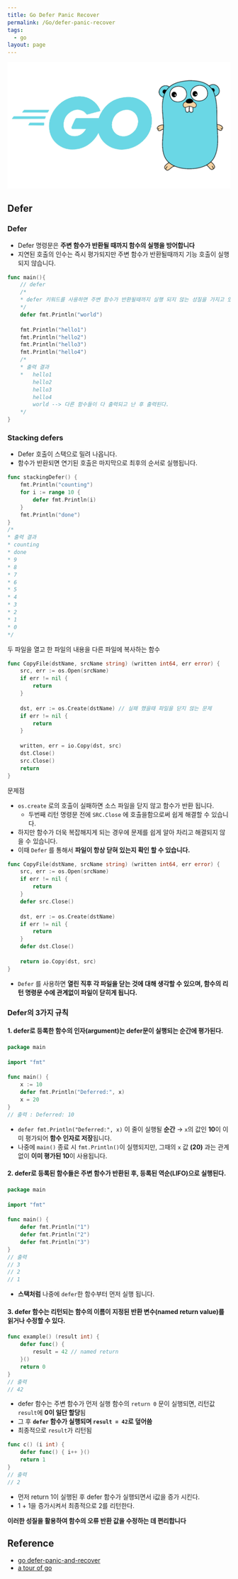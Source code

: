 ```yaml
---
title: Go Defer Panic Recover
permalink: /Go/defer-panic-recover
tags:
  - go
layout: page
---
```


![](/assets/golang01.png)

## Defer

### Defer

- Defer 명령문은 **주변 함수가 반환될 때까지 함수의 실행을 방어합니다** 
- 지연된 호출의 인수는 즉시 평가되지만 주변 함수가 반환될때까지 기능 호출이 실행되지 않습니다.

```go
func main(){
	// defer
	/*
	* defer 키워드를 사용하면 주변 함수가 반환될때까지 실행 되지 않는 성질을 가지고 있는것 같다.
	*/
	defer fmt.Println("world")

	fmt.Println("hello1")
	fmt.Println("hello2")
	fmt.Println("hello3")
	fmt.Println("hello4")
	/*
	* 출력 결과
	*	hello1
		hello2
		hello3
		hello4
		world --> 다른 함수들이 다 출력되고 난 후 출력된다.
	*/
}
```

### Stacking defers

- Defer 호출이 스택으로 밀려 나옵니다.
- 함수가 반환되면 연기된 호출은 마지막으로 최후의 순서로 실행됩니다.

```go
func stackingDefer() {
	fmt.Println("counting")
	for i := range 10 {
		defer fmt.Println(i)
	}
	fmt.Println("done")
}
/*
* 출력 결과
* counting
* done
* 9
* 8
* 7
* 6
* 5
* 4
* 3
* 2
* 1
* 0
*/
```

두 파일을 열고 한 파일의 내용을 다른 파일에 복사하는 함수

```go
func CopyFile(dstName, srcName string) (written int64, err error) {
    src, err := os.Open(srcName)
    if err != nil {
        return
    }

    dst, err := os.Create(dstName) // 실패 했을때 파일을 닫지 않는 문제
    if err != nil {
        return
    }

    written, err = io.Copy(dst, src)
    dst.Close()
    src.Close()
    return
}
```

문제점

- `os.create` 로의 호출이 실패하면 소스 파일을 닫지 않고 함수가 반환 됩니다.
	- 두번째 리턴 명령문 전에 `SRC.Close` 에 호출을함으로써 쉽게 해결할 수 있습니다.
- 하지만 함수가 더욱 복잡해지게 되는 경우에 문제를 쉽게 알아 차리고 해결되지 않을 수 있습니다.
- 이때 `Defer` 를 통해서 **파일이 항상 닫혀 있는지 확인 할 수 있습니다.** 

```go
func CopyFile(dstName, srcName string) (written int64, err error) {
    src, err := os.Open(srcName)
    if err != nil {
        return
    }
    defer src.Close()

    dst, err := os.Create(dstName)
    if err != nil {
        return
    }
    defer dst.Close()

    return io.Copy(dst, src)
}
```

- `Defer` 를 사용하면 **열린 직후 각 파일을 닫는 것에 대해 생각할 수 있으며, 함수의 리턴 명령문 수에 관계없이 파일이 닫히게 됩니다.** 

### Defer의 3가지 규칙

#### 1. defer로 등록한 함수의 인자(argument)는 defer문이 실행되는 순간에 평가된다.

```go
package main

import "fmt"

func main() {
    x := 10
    defer fmt.Println("Deferred:", x)
    x = 20
}
// 출력 : Deferred: 10
```

- `defer fmt.Println("Deferred:", x)` 이 줄이 실행될 **순간** → `x`의 값인 **10**이 이미 평가되어 **함수 인자로 저장**됩니다.
- 나중에 `main()` 종료 시 `fmt.Println()`이 실행되지만, 그때의 `x` 값 **(20)** 과는 관계없이 **이미 평가된 10**이 사용됩니다.

#### 2. defer로 등록된 함수들은 주변 함수가 반환된 후, 등록된 역순(LIFO)으로 실행된다.

```go
package main

import "fmt"

func main() {
    defer fmt.Println("1")
    defer fmt.Println("2")
    defer fmt.Println("3")
}
// 출력 
// 3
// 2
// 1
```

- **스택처럼** 나중에 `defer`한 함수부터 먼저 실행 됩니다.

#### 3. defer 함수는 리턴되는 함수의 이름이 지정된 반환 변수(named return value)를 읽거나 수정할 수 있다.

```go
func example() (result int) {
    defer func() {
        result = 42 // named return
    }()
    return 0
}
// 출력
// 42
```

- defer 함수는 주변 함수가 먼저 실행 함수의 `return 0` 문이 실행되면, 리턴값 `result`에 **0이 일단 할당**됨
- 그 후 **`defer` 함수가 실행되며 `result = 42`로 덮어씀**
- 최종적으로 `result`가 리턴됨

```go
func c() (i int) {
    defer func() { i++ }()
    return 1
}
// 출력
// 2
```

- 먼저 return 1이 실행된 후 defer 함수가 실행되면서 i값을 증가 시킨다.
- 1 + 1을 증가시켜서 최종적으로 2를 리턴한다.

**이러한 성질을 활용하여 함수의 오류 반환 값을 수정하는 데 편리합니다** 


## Reference

- [go defer-panic-and-recover](https://go.dev/blog/defer-panic-and-recover) 
- [a tour of go](https://go.dev/tour/flowcontrol/12) 
